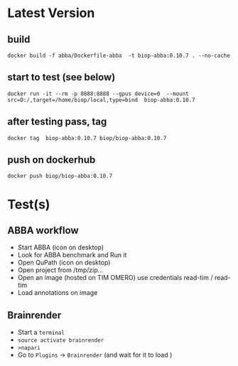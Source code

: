 # Latest Version

## build
```
docker build -f abba/Dockerfile-abba  -t biop-abba:0.10.7 . --no-cache
```
## start to test (see below)
```
docker run -it --rm -p 8888:8888 --gpus device=0  --mount src=D:/,target=/home/biop/local,type=bind  biop-abba:0.10.7
```

## after testing pass, tag 
```
docker tag  biop-abba:0.10.7 biop/biop-abba:0.10.7
```

## push on dockerhub
```
docker push biop/biop-abba:0.10.7
```

# Test(s)

## ABBA workflow
- Start ABBA (icon on desktop)
- Look for ABBA benchmark and Run it
- Open QuPath (icon on desktop)
- Open project from /tmp/zip...
- Open an image (hosted on TIM OMERO) use credentials read-tim / read-tim 
- Load annotations on image


## Brainrender
- Start a `terminal`
- `source activate brainrender`
- `>napari`
- Go to `Plugins` -> `Brainrender` (and wait for it to load )


